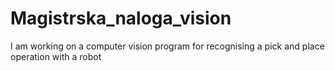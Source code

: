 # Magistrska_naloga_vision
I am working on a computer vision program for recognising a pick and place operation with a robot
